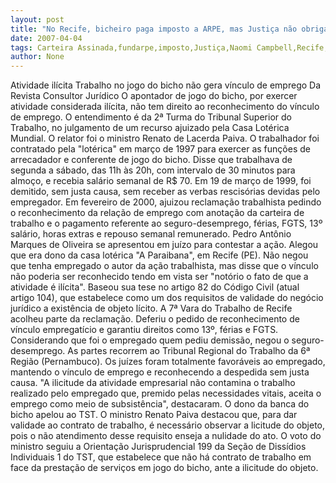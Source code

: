 ```yaml
---
layout: post
title: "No Recife, bicheiro paga imposto a ARPE, mas Justiça não obriga que ele assine carteira de trabalho de cambistas"
date: 2007-04-04
tags: Carteira Assinada,fundarpe,imposto,Justiça,Naomi Campbell,Recife,trabalho,Uso Obrigatório
author: None
---
```


Atividade ilícita
Trabalho no jogo do bicho não gera vínculo de emprego
Da Revista Consultor Jurídico
O apontador de jogo do bicho, por exercer atividade considerada ilícita, não tem direito ao reconhecimento do vínculo de emprego. O entendimento é da 2ª Turma do Tribunal Superior do Trabalho, no julgamento de um recurso ajuizado pela Casa Lotérica Mundial. O relator foi o ministro Renato de Lacerda Paiva.
O trabalhador foi contratado pela \"lotérica\" em março de 1997 para exercer as funções de arrecadador e conferente de jogo do bicho. Disse que trabalhava de segunda a sábado, das 11h às 20h, com intervalo de 30 minutos para almoço, e recebia salário semanal de R$ 70. Em 19 de março de 1999, foi demitido, sem justa causa, sem receber as verbas rescisórias devidas pelo empregador.
Em fevereiro de 2000, ajuizou reclamação trabalhista pedindo o reconhecimento da relação de emprego com anotação da carteira de trabalho e o pagamento referente ao seguro-desemprego, férias, FGTS, 13º salário, horas extras e repouso semanal remunerado.
Pedro Antônio Marques de Oliveira se apresentou em juízo para contestar a ação. Alegou que era dono da casa lotérica \"A Paraibana\", em Recife (PE). Não negou que tenha empregado o autor da ação trabalhista, mas disse que o vínculo não poderia ser reconhecido tendo em vista ser \"notório o fato de que a atividade é ilícita\".
Baseou sua tese no artigo 82 do Código Civil (atual artigo 104), que estabelece como um dos requisitos de validade do negócio jurídico a existência de objeto lícito.
A 7ª Vara do Trabalho de Recife acolheu parte da reclamação. Deferiu o pedido de reconhecimento de vínculo empregatício e garantiu direitos como 13º, férias e FGTS. Considerando que foi o empregado quem pediu demissão, negou o seguro-desemprego.
As partes recorrem ao Tribunal Regional do Trabalho da 6ª Região (Pernambuco). Os juízes foram totalmente favoráveis ao empregado, mantendo o vínculo de emprego e reconhecendo a despedida sem justa causa.
\"A ilicitude da atividade empresarial não contamina o trabalho realizado pelo empregado que, premido pelas necessidades vitais, aceita o emprego como meio de subsistência\", destacaram.
O dono da banca do bicho apelou ao TST. 
O ministro Renato Paiva destacou que, para dar validade ao contrato de trabalho, é necessário observar a licitude do objeto, pois o não atendimento desse requisito enseja a nulidade do ato. 
O voto do ministro seguiu a Orientação Jurisprudencial 199 da Seção de Dissídios Individuais 1 do TST, que estabelece que não há contrato de trabalho em face da prestação de serviços em jogo do bicho, ante a ilicitude do objeto. 